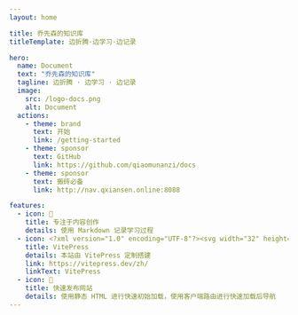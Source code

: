 ```yaml
---
layout: home

title: 乔先森的知识库
titleTemplate: 边折腾·边学习·边记录

hero:
  name: Document
  text: "乔先森的知识库"
  tagline: 边折腾 · 边学习 · 边记录
  image:
    src: /logo-docs.png
    alt: Document
  actions:
    - theme: brand
      text: 开始
      link: /getting-started
    - theme: sponsor
      text: GitHub
      link: https://github.com/qiaomunanzi/docs
    - theme: sponsor
      text: 搬砖必备
      link: http://nav.qxiansen.online:8088

features:
  - icon: 📝
    title: 专注于内容创作
    details: 使用 Markdown 记录学习过程
  - icon: <?xml version="1.0" encoding="UTF-8"?><svg width="32" height="32" viewBox="0 0 48 48" fill="none" xmlns="http://www.w3.org/2000/svg"><path d="M13 33C9.66666 33 4 31.5 4 25.5C4 18.5 11 17 13 17C14 13.5 16 8 24 8C31 8 34 12 35 15.5C35 15.5 44 16.5 44 25C44 31 39 33 35 33H22" stroke="#333" stroke-width="4" stroke-linecap="round" stroke-linejoin="round"/><path d="M27 28L22 33L27 38" stroke="#333" stroke-width="4" stroke-linecap="round" stroke-linejoin="round"/></svg>
    title: VitePress
    details: 本站由 VitePress 定制搭建
    link: https://vitepress.dev/zh/
    linkText: VitePress
  - icon: 🚀
    title: 快速发布网站
    details: 使用静态 HTML 进行快速初始加载，使用客户端路由进行快速加载后导航
---
```


<HomeUnderline />

<confetti />

<busuanzi />

